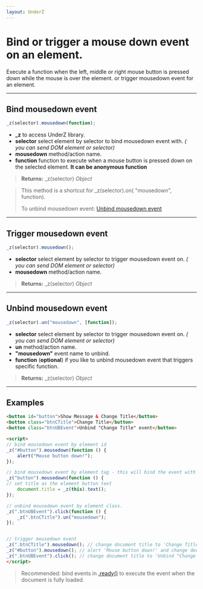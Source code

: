 ```yaml
---
layout: UnderZ
---
```

# Bind or trigger a mouse down event on an element.
Execute a function when the left, middle or right mouse button is pressed down while the mouse is over the element. or trigger mousedown event for an element.


***


## Bind mousedown event
```js
_z(selector).mousedown(function);
```

* **_z** to access UnderZ library.
* **selector** select element by selector to bind mousedown event with. _( you can send DOM element or selector)_
* **mousedown** method/action name.
* **function** function to execute when a mouse button is pressed down on the selected element. **It can be anonymous function**

> **Returns:** \_z(selector) _Object_

> This method is a shortcut for _z(selector).on( "mousedown", function).
> 
> To unbind mousedown event: [Unbind mousedown event](https://hlack.github.io/UnderZ/-mousedown()#unbind-mousedown-event)


***


## Trigger mousedown event
```js
_z(selector).mousedown();
```

* **selector** select element by selector to trigger mousedown event on. _( you can send DOM element or selector)_
* **mousedown** method/action name.

> **Returns:** \_z(selector) _Object_


***


## Unbind mousedown event
```js
_z(selector).un("mousedown", [function]);
```

* **selector** select element by selector to trigger mousedown event on. _( you can send DOM element or selector)_
* **un** method/action name.
* **"mousedown"** event name to unbind.
* **function** (**optional**) if you like to unbind mousedown event that triggers specific function.

> **Returns:** \_z(selector) _Object_


***


## Examples

```html
<button id="button">Show Message & Change Title</button>
<button class="btnCTitle">Change Title</button>
<button class="btnUBEvent">Unbind "Change Title" event</button>

<script>
// bind mousedown event by element id
_z("#button").mousedown(function () { 
	alert("Mouse button down!");
});

// bind mousedown event by element tag - this will bind the event with all elements with "button" tag.
_z("button").mousedown(function () { 
// set title as the element button text
	document.title = _z(this).text();
});

// unbind mousedown event by element class.
_z(".btnUBEvent").click(function () {
	_z(".btnCTitle").un("mousedown");
});


// trigger mousedown event
_z(".btnCTitle").mousedown(); // change document title to 'Change Title'
_z("#button").mousedown(); // alert 'Mouse button down!' and change document title to 'Show Message & Change Title'
_z(".btnUBEvent").click(); // change document title to 'Unbind "Change Title" event' and unbind mousedown event on .btnCTitle button
</script>
```

> Recommended: bind events in [.ready()](https://hlack.github.io/UnderZ/-ready()) to execute the event when the document is fully loaded.
